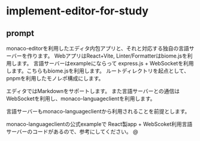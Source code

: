 # implement-editor-for-study

## prompt

monaco-editorを利用したエディタ内包アプリと、それと対応する独自の言語サーバーを作ります。
WebアプリはReact+Vite, Linter/Formatterはbiome.jsを利用します。
言語サーバーはexampleにならって express.js + WebSocketを利用します。こちらもbiome.jsを利用します。
ルートディレクトリを起点として、pnpmを利用したモノレポ構成にします。

エディタではMarkdownをサポートします。
また言語サーバーとの通信はWebSocketを利用し、monaco-languageclientを利用します。

言語サーバーもmonaco-languageclientから利用されることを前提とします。

monaco-languageclientの公式exampleで React製app + WebScoket利用言語サーバーのコードがあるので、参考にしてください。
@

